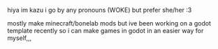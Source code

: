 hiya im kazu i go by any pronouns (WOKE) but prefer she/her :3

mostly make minecraft/bonelab mods but ive been working on a godot template recently so i can make games in godot in an easier way for myself,,,
